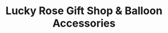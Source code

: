 ---
title: "Lucky Rose Gift Shop & Balloon Accessories"
url: /carcar/lucky-rose-gift-shop-und-balloon-accessories/
shop: Andenken
---